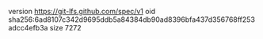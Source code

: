 version https://git-lfs.github.com/spec/v1
oid sha256:6ad8107c342d9695ddb5a84384db90ad8396bfa437d356768ff253adcc4efb3a
size 7272
